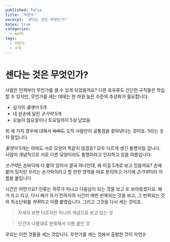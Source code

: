 ```yaml
---
published: false
title: '자연수'
excerpt: '센다는 것은 무엇인가?'
katex: true
categories:
  - math
tags:
  - 자연수
  - 수학
---
```


# 센다는 것은 무엇인가?

사람은 언제부터 무언가를 셀 수 있게 되었을까요? 다른 포유류도 간단한 규칙들은 학습할 수 있지만, 무언가를 세는 데에는 한 차원 높은 수준의 추상화가 필요합니다. 

- 길가의 *돌맹이* 5개
- 내 왼손에 달린 *손가락* 5개
- 오늘이 월요일이니 토요일까지 5*일* 남았음

위 세 가지 경우에 대해서 ~~아마도~~ 오직 사람만이 공통점을 찾아낸다는 것이죠. 5라는 숫자 말입니다. 

*돌맹이* 5개는 아마도 서로 모양이 똑같지 않겠죠? 모두 다르게 생긴 돌맹이일 겁니다. 사람이 개념적으로 서로 다른 모양이라도 돌맹이라고 인지하고 있을 따름입니다. 

*손가락*은 손바닥에 다 붙어 있어서 결국 하나인데, 왜 이걸 5개로 보고 있을까요? 손에 붙어 있지만 우리는 손가락이라고 할 만한 영역을 따로 분리하고 거기에 *손가락*이라 이름을 붙입니다. 

시간은 어떤가요? 인류는 하루가 지나고 다음날이 되는 것을 보고 또 보아왔겠지요. 해가 뜨고 지고, 다시 해가 뜨기 전까지의 시간이 매번 반복되는 것을 보고, 그 반복되는 것의 최소단위를 *하루*라고 이름 붙였습니다. 그리고 그것을 다시 세는 것이죠.  

> 자세히 보면 다르지만 하나의 개념으로 보고 있는 것

> 인간이 나름대로 분류해서 이름 붙인 것

우리는 이런 것들을 세는 것입니다. 무언가를 세는 것에서 출발한 것이 자연수
<!--stackedit_data:
eyJoaXN0b3J5IjpbMTgyNzE1MjczMSwxODU3ODcxMjE1LC0yOT
YwNzIzNywtMTg5MzEyMzc2NiwtMjAzMzg2ODQwMV19
-->